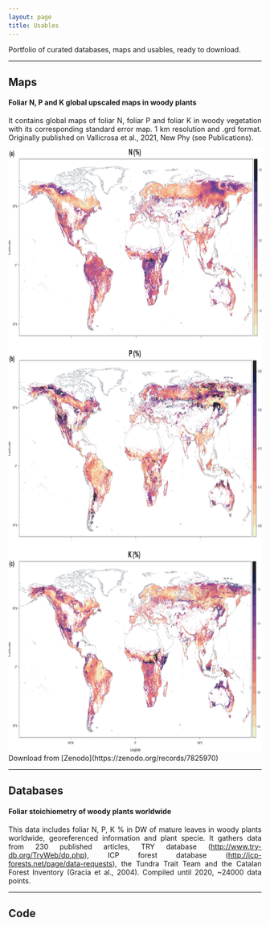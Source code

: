 ```yaml
---
layout: page
title: Usables
---
```

<style>body {text-align: justify}</style>

Portfolio of curated databases, maps and usables, ready to download.

---

## Maps

#### Foliar N, P and K global upscaled maps in woody plants
It contains global maps of foliar N, foliar P and foliar K in woody vegetation with its corresponding standard error map. 1 km resolution and .grd format. Originally published on Vallicrosa et al., 2021, New Phy (see Publications).
<div style="text-align: center;">
<img src="assets/img/NPK.jpeg" width="800" height="1200">
</div>
Download from [Zenodo](https://zenodo.org/records/7825970)

---

## Databases

#### Foliar stoichiometry of woody plants worldwide
This data includes foliar N, P, K % in DW of mature leaves in woody plants worldwide, georeferenced information and plant specie. It gathers data from 230 published articles, TRY database (http://www.try-db.org/TryWeb/dp.php), ICP forest database (http://icp-forests.net/page/data-requests), the Tundra Trait Team and the Catalan Forest Inventory (Gracia et al., 2004). Compiled until 2020, ~24000 data points.

---

## Code 
